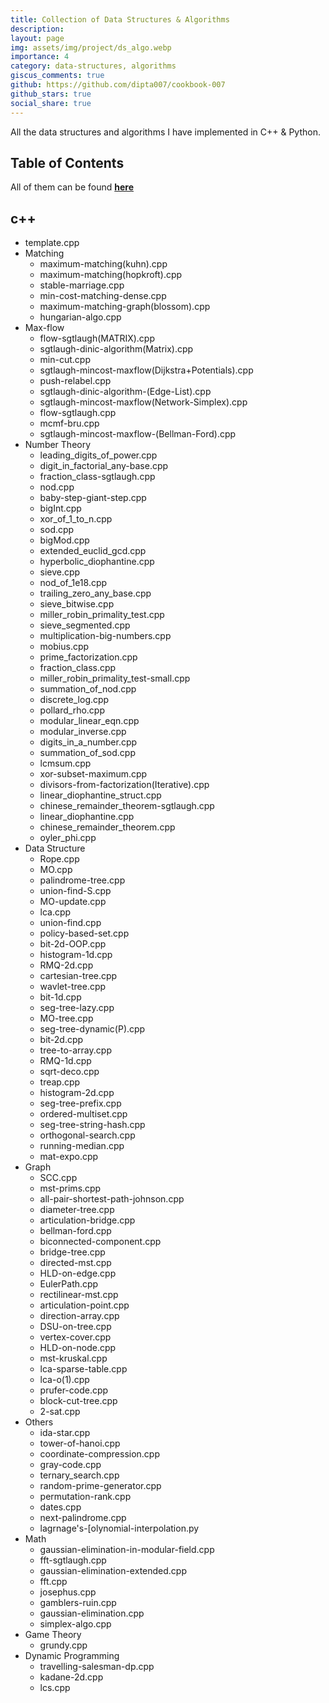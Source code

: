 ```yaml
---
title: Collection of Data Structures & Algorithms
description:
layout: page
img: assets/img/project/ds_algo.webp
importance: 4
category: data-structures, algorithms
giscus_comments: true
github: https://github.com/dipta007/cookbook-007
github_stars: true
social_share: true
---
```



All the data structures and algorithms I have implemented in C++ & Python.

## Table of Contents
All of them can be found **[here](https://github.com/dipta007/cookbook-007)**

## c++
  - template.cpp
- Matching
  - maximum-matching(kuhn).cpp
  - maximum-matching(hopkroft).cpp
  - stable-marriage.cpp
  - min-cost-matching-dense.cpp
  - maximum-matching-graph(blossom).cpp
  - hungarian-algo.cpp
- Max-flow
  - flow-sgtlaugh(MATRIX).cpp
  - sgtlaugh-dinic-algorithm(Matrix).cpp
  - min-cut.cpp
  - sgtlaugh-mincost-maxflow(Dijkstra+Potentials).cpp
  - push-relabel.cpp
  - sgtlaugh-dinic-algorithm-(Edge-List).cpp
  - sgtlaugh-mincost-maxflow(Network-Simplex).cpp
  - flow-sgtlaugh.cpp
  - mcmf-bru.cpp
  - sgtlaugh-mincost-maxflow-(Bellman-Ford).cpp
- Number Theory
  - leading_digits_of_power.cpp
  - digit_in_factorial_any-base.cpp
  - fraction_class-sgtlaugh.cpp
  - nod.cpp
  - baby-step-giant-step.cpp
  - bigInt.cpp
  - xor_of_1_to_n.cpp
  - sod.cpp
  - bigMod.cpp
  - extended_euclid_gcd.cpp
  - hyperbolic_diophantine.cpp
  - sieve.cpp
  - nod_of_1e18.cpp
  - trailing_zero_any_base.cpp
  - sieve_bitwise.cpp
  - miller_robin_primality_test.cpp
  - sieve_segmented.cpp
  - multiplication-big-numbers.cpp
  - mobius.cpp
  - prime_factorization.cpp
  - fraction_class.cpp
  - miller_robin_primality_test-small.cpp
  - summation_of_nod.cpp
  - discrete_log.cpp
  - pollard_rho.cpp
  - modular_linear_eqn.cpp
  - modular_inverse.cpp
  - digits_in_a_number.cpp
  - summation_of_sod.cpp
  - lcmsum.cpp
  - xor-subset-maximum.cpp
  - divisors-from-factorization(Iterative).cpp
  - linear_diophantine_struct.cpp
  - chinese_remainder_theorem-sgtlaugh.cpp
  - linear_diophantine.cpp
  - chinese_remainder_theorem.cpp
  - oyler_phi.cpp
- Data Structure
  - Rope.cpp
  - MO.cpp
  - palindrome-tree.cpp
  - union-find-S.cpp
  - MO-update.cpp
  - lca.cpp
  - union-find.cpp
  - policy-based-set.cpp
  - bit-2d-OOP.cpp
  - histogram-1d.cpp
  - RMQ-2d.cpp
  - cartesian-tree.cpp
  - wavlet-tree.cpp
  - bit-1d.cpp
  - seg-tree-lazy.cpp
  - MO-tree.cpp
  - seg-tree-dynamic(P).cpp
  - bit-2d.cpp
  - tree-to-array.cpp
  - RMQ-1d.cpp
  - sqrt-deco.cpp
  - treap.cpp
  - histogram-2d.cpp
  - seg-tree-prefix.cpp
  - ordered-multiset.cpp
  - seg-tree-string-hash.cpp
  - orthogonal-search.cpp
  - running-median.cpp
  - mat-expo.cpp
- Graph
  - SCC.cpp
  - mst-prims.cpp
  - all-pair-shortest-path-johnson.cpp
  - diameter-tree.cpp
  - articulation-bridge.cpp
  - bellman-ford.cpp
  - biconnected-component.cpp
  - bridge-tree.cpp
  - directed-mst.cpp
  - HLD-on-edge.cpp
  - EulerPath.cpp
  - rectilinear-mst.cpp
  - articulation-point.cpp
  - direction-array.cpp
  - DSU-on-tree.cpp
  - vertex-cover.cpp
  - HLD-on-node.cpp
  - mst-kruskal.cpp
  - lca-sparse-table.cpp
  - lca-o(1).cpp
  - prufer-code.cpp
  - block-cut-tree.cpp
  - 2-sat.cpp
- Others
  - ida-star.cpp
  - tower-of-hanoi.cpp
  - coordinate-compression.cpp
  - gray-code.cpp
  - ternary_search.cpp
  - random-prime-generator.cpp
  - permutation-rank.cpp
  - dates.cpp
  - next-palindrome.cpp
  - lagrnage's-[olynomial-interpolation.py
- Math
  - gaussian-elimination-in-modular-field.cpp
  - fft-sgtlaugh.cpp
  - gaussian-elimination-extended.cpp
  - fft.cpp
  - josephus.cpp
  - gamblers-ruin.cpp
  - gaussian-elimination.cpp
  - simplex-algo.cpp
- Game Theory
  - grundy.cpp
- Dynamic Programming
  - travelling-salesman-dp.cpp
  - kadane-2d.cpp
  - lcs.cpp
